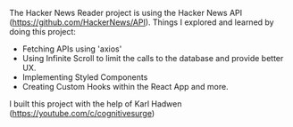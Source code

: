 The Hacker News Reader project is using the Hacker News API (https://github.com/HackerNews/API).
Things I explored and learned by doing this project:

  - Fetching APIs using 'axios'
  - Using Infinite Scroll to limit the calls to the database and provide better UX.
  - Implementing Styled Components
  - Creating Custom Hooks within the React App and more.
  
I built this project with the help of Karl Hadwen (https://youtube.com/c/cognitivesurge)
